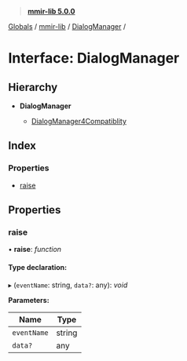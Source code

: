 > **[mmir-lib 5.0.0](../README.md)**

[Globals](../README.md) / [mmir-lib](../modules/mmir_lib.md) / [DialogManager](mmir_lib.dialogmanager.md) /

# Interface: DialogManager

## Hierarchy

* **DialogManager**

  * [DialogManager4Compatiblity](mmir_lib.dialogmanager4compatiblity.md)

## Index

### Properties

* [raise](mmir_lib.dialogmanager.md#raise)

## Properties

###  raise

• **raise**: *function*

#### Type declaration:

▸ (`eventName`: string, `data?`: any): *void*

**Parameters:**

Name | Type |
------ | ------ |
`eventName` | string |
`data?` | any |